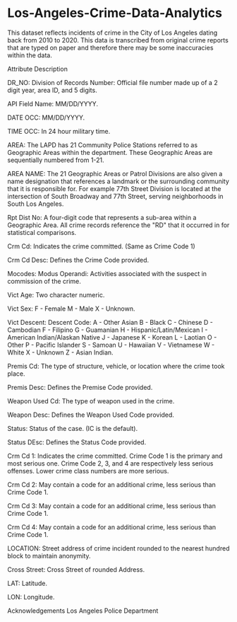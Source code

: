 # Los-Angeles-Crime-Data-Analytics
This dataset reflects incidents of crime in the City of Los Angeles dating back from 2010 to 2020. This data is transcribed from original crime reports that are typed on paper and therefore there may be some inaccuracies within the data.

Attribute Description

DR_NO: Division of Records Number: Official file number made up of a 2 digit year, area ID, and 5 digits.

API Field Name: MM/DD/YYYY.

DATE OCC: MM/DD/YYYY.

TIME OCC: In 24 hour military time.

AREA: The LAPD has 21 Community Police Stations referred to as Geographic Areas within the department. These Geographic Areas are sequentially numbered from 1-21.

AREA NAME: The 21 Geographic Areas or Patrol Divisions are also given a name designation that references a landmark or the surrounding community that it is responsible for. For example 77th Street Division is located at the intersection of South Broadway and 77th Street, serving neighborhoods in South Los Angeles.

Rpt Dist No: A four-digit code that represents a sub-area within a Geographic Area. All crime records reference the "RD" that it occurred in for statistical comparisons.

Crm Cd: Indicates the crime committed. (Same as Crime Code 1)

Crm Cd Desc: Defines the Crime Code provided.

Mocodes: Modus Operandi: Activities associated with the suspect in commission of the crime.

Vict Age: Two character numeric.

Vict Sex: F - Female M - Male X - Unknown.

Vict Descent: Descent Code: A - Other Asian B - Black C - Chinese D - Cambodian F - Filipino G - Guamanian H - Hispanic/Latin/Mexican I - American Indian/Alaskan Native J - Japanese K - Korean L - Laotian O - Other P - Pacific Islander S - Samoan U - Hawaiian V - Vietnamese W - White X - Unknown Z - Asian Indian.

Premis Cd: The type of structure, vehicle, or location where the crime took place.

Premis Desc: Defines the Premise Code provided.

Weapon Used Cd: The type of weapon used in the crime.

Weapon Desc: Defines the Weapon Used Code provided.

Status: Status of the case. (IC is the default).

Status DEsc: Defines the Status Code provided.

Crm Cd 1: Indicates the crime committed. Crime Code 1 is the primary and most serious one. Crime Code 2, 3, and 4 are respectively less serious offenses. Lower crime class 
numbers are more serious.

Crm Cd 2: May contain a code for an additional crime, less serious than Crime Code 1.

Crm Cd 3: May contain a code for an additional crime, less serious than Crime Code 1.

Crm Cd 4: May contain a code for an additional crime, less serious than Crime Code 1.

LOCATION: Street address of crime incident rounded to the nearest hundred block to maintain anonymity.

Cross Street: Cross Street of rounded Address.

LAT: Latitude.

LON: Longitude.

Acknowledgements
Los Angeles Police Department
